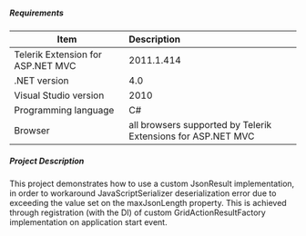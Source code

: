 ##### **Requirements** #####
|Item                               |Description|
|----------                         |:-------------|
|Telerik Extension for ASP.NET MVC  |2011.1.414 |
|.NET version                       |4.0| 
|Visual Studio version              |2010| 
|Programming language               |C#|
|Browser                            |all browsers supported by Telerik Extensions for ASP.NET MVC|

##### **Project Description** #####
This project demonstrates how to use a custom JsonResult implementation, in order to workaround JavaScriptSerializer deserialization error due to exceeding the value set on the maxJsonLength property. This is achieved through registration (with the DI) of custom GridActionResultFactory implementation on application start event.